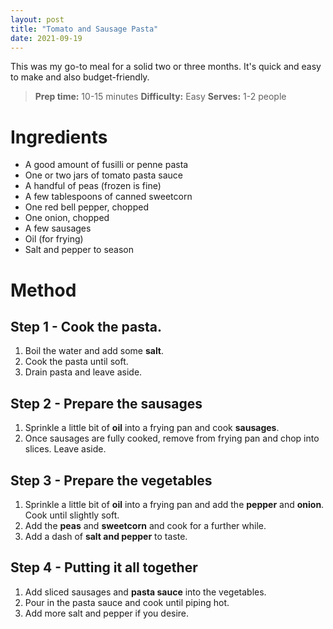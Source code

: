 ```yaml
---
layout: post
title: "Tomato and Sausage Pasta"
date: 2021-09-19
---
```

This was my go-to meal for a solid two or three months. It's quick and easy to make and also budget-friendly.

>**Prep time:** 10-15 minutes
>**Difficulty:** Easy
>**Serves:** 1-2 people

# Ingredients
* A good amount of fusilli or penne pasta
* One or two jars of tomato pasta sauce
* A handful of peas (frozen is fine)
* A few tablespoons of canned sweetcorn
* One red bell pepper, chopped
* One onion, chopped
* A few sausages
* Oil (for frying)
* Salt and pepper to season

# Method
## Step 1 - Cook the **pasta**.
1. Boil the water and add some **salt**. 
2. Cook the pasta until soft.
3. Drain pasta and leave aside.

## Step 2 - Prepare the sausages
1. Sprinkle a little bit of **oil** into a frying pan and cook **sausages**.
2. Once sausages are fully cooked, remove from frying pan and chop into slices. Leave aside.

## Step 3 - Prepare the vegetables
1. Sprinkle a little bit of **oil** into a frying pan and add the **pepper** and **onion**. Cook until slightly soft. 
2. Add the **peas** and **sweetcorn** and cook for a further while.
3. Add a dash of **salt and pepper** to taste.

## Step 4 - Putting it all together
1. Add sliced sausages and **pasta sauce** into the vegetables.
2. Pour in the pasta sauce and cook until piping hot.
3. Add more salt and pepper if you desire.
